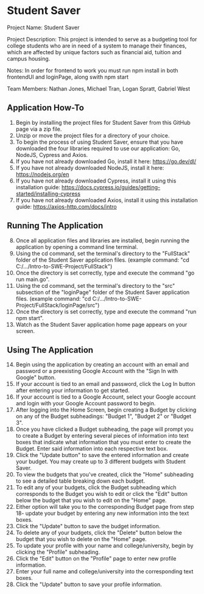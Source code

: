 # Student Saver
Project Name: Student Saver

Project Description: This project is intended to serve as a budgeting tool for college students who are in need of a system to manage their finances, which are affected by unique factors such as financial aid, tuition and campus housing.

Notes: In order for frontend to work you must run npm install in both frontendUI and loginPage, along swith npm start

Team Members:
Nathan Jones,
Michael Tran,
Logan Spratt,
Gabriel West

Application How-To
-
1. Begin by installing the project files for Student Saver from this GitHub page via a zip file.
2. Unzip or move the project files for a directory of your choice.
3. To begin the process of using Student Saver, ensure that you have downloaded the four libraries required to use our application: Go, NodeJS, Cypress and Axios.
4. If you have not already downloaded Go, install it here: https://go.dev/dl/
5. If you have not already downloaded NodeJS, install it here: https://nodejs.org/en
6. If you have not already downloaded Cypress, install it using this installation guide: https://docs.cypress.io/guides/getting-started/installing-cypress
7. If you have not already downloaded Axios, install it using this installation guide: https://axios-http.com/docs/intro

Running The Application
-
8. Once all application files and libraries are installed, begin running the application by opening a command line terminal.
9. Using the cd command, set the terminal's directory to the "FullStack" folder of the Student Saver application files. (example command: "cd C:/.../Intro-to-SWE-Project/FullStack")
10. Once the directory is set correctly, type and execute the command "go run main.go".
11. Using the cd command, set the terminal's directory to the "src" subsection of the "loginPage" folder of the Student Saver application files. (example command: "cd C:/.../Intro-to-SWE-Project/FullStack/loginPage/src")
12. Once the directory is set correctly, type and execute the command "run npm start".
13. Watch as the Student Saver application home page appears on your screen.

Using The Application
-
14. Begin using the application by creating an account with an email and password or a preexisting Google Account with the "Sign In with Google" button.
15. If your account is tied to an email and password, click the Log In button after entering your information to get started.
16. If your account is tied to a Google Account, select your Google account and login with your Google Account password to begin.
17. After logging into the Home Screen, begin creating a Budget by clicking on any of the Budget subheadings: "Budget 1", "Budget 2" or "Budget 3".
18. Once you have clicked a Budget subheading, the page will prompt you to create a Budget by entering several pieces of information into text boxes that indicate what information that you must enter to create the Budget. Enter said information into each respective text box.
19. Click the "Update button" to save the entered information and create your budget. You may create up to 3 different budgets with Student Saver.
20. To view the budgets that you've created, click the "Home" subheading to see a detailed table breaking down each budget.
21. To edit any of your budgets, click the Budget subheading which corresponds to the Budget you wish to edit or click the "Edit" button below the budget that you wish to edit on the "Home" page.
22. Either option will take you to the corresponding Budget page from step 18- update your budget by entering any new information into the text boxes.
23. Click the "Update" button to save the budget information.
24. To delete any of your budgets, click the "Delete" button below the budget that you wish to delete on the "Home" page.
25. To update your profile with your name and college/university, begin by clicking the "Profile" subheading.
26. Click the "Edit" button on the "Profile" page to enter new profile information.
27. Enter your full name and college/university into the corresponding text boxes.
28. Click the "Update" button to save your profile information.
